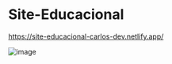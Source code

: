 # Site-Educacional


https://site-educacional-carlos-dev.netlify.app/


![image](https://github.com/user-attachments/assets/a566d19b-7829-4bbb-90c2-1f5f50430830)

